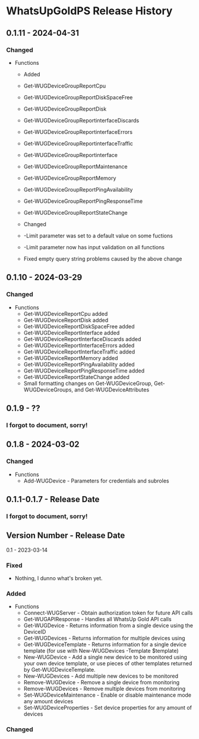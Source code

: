 # WhatsUpGoldPS Release History
## 0.1.11 - 2024-04-31
### Changed
* Functions
  * Added
   * Get-WUGDeviceGroupReportCpu
   * Get-WUGDeviceGroupReportDiskSpaceFree
   * Get-WUGDeviceGroupReportDisk
   * Get-WUGDeviceGroupReportinterfaceDiscards
   * Get-WUGDeviceGroupReportinterfaceErrors
   * Get-WUGDeviceGroupReportinterfaceTraffic
   * Get-WUGDeviceGroupReportinterface
   * Get-WUGDeviceGroupReportMaintenance
   * Get-WUGDeviceGroupReportMemory
   * Get-WUGDeviceGroupReportPingAvailability
   * Get-WUGDeviceGroupReportPingResponseTime
   * Get-WUGDeviceGroupReportStateChange

 
  * Changed
   * -Limit parameter was set to a default value on some fuctions
   * -Limit parameter now has input validation on all functions
   * Fixed empty query string problems caused by the above change
  
## 0.1.10 - 2024-03-29
### Changed
* Functions
  * Get-WUGDeviceReportCpu added
  * Get-WUGDeviceReportDisk added
  * Get-WUGDeviceReportDiskSpaceFree added
  * Get-WUGDeviceReportInterface added
  * Get-WUGDeviceReportInterfaceDiscards added
  * Get-WUGDeviceReportInterfaceErrors added
  * Get-WUGDeviceReportInterfaceTraffic added
  * Get-WUGDeviceReportMemory added
  * Get-WUGDeviceReportPingAvailability added
  * Get-WUGDeviceReportPingResponseTime added
  * Get-WUGDeviceReportStateChange added
  * Small formatting changes on Get-WUGDeviceGroup, Get-WUGDeviceGroups, and Get-WUGDeviceAttributes

## 0.1.9 - ??
### I forgot to document, sorry!

## 0.1.8 - 2024-03-02
### Changed
* Functions
  * Add-WUGDevice - Parameters for credentials and subroles
 
## 0.1.1-0.1.7 - Release Date
### I forgot to document, sorry!

## Version Number - Release Date
0.1 - 2023-03-14

### Fixed
* Nothing, I dunno what's broken yet.

### Added
* Functions
  * Connect-WUGServer - Obtain authorization token for future API calls
  * Get-WUGAPIResponse - Handles all WhatsUp Gold API calls
  * Get-WUGDevice - Returns information from a single device using the DeviceID
  * Get-WUGDevices - Returns information for multiple devices using 
  * Get-WUGDeviceTemplate - Returns information for a single device template (for use with New-WUGDevices -Template $template)
  * New-WUGDevice - Add a single new device to be monitored using your own device template, or use pieces of other templates returned by Get-WUGDeviceTemplate.
  * New-WUGDevices - Add multiple new devices to be monitored
  * Remove-WUGDevice - Remove a single device from monitoring
  * Remove-WUGDevices - Remove multiple devices from monitoring
  * Set-WUGDeviceMaintenance - Enable or disable maintenance mode any amount devices
  * Set-WUGDeviceProperties - Set device properties for any amount of devices

### Changed

